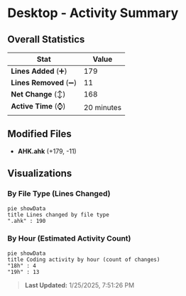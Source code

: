 # Desktop - Activity Summary 

## Overall Statistics

| Stat                   | Value                                                             |
| ---------------------- | ----------------------------------------------------------------- |
| **Lines Added** (➕)   | 179                                          |
| **Lines Removed** (➖) | 11                                        |
| **Net Change** (↕)    | 168                |
| **Active Time** (⌚)   | 20 minutes |


## Modified Files
- **AHK.ahk** (+179, -11)

## Visualizations

### By File Type (Lines Changed)

```mermaid
pie showData
title Lines changed by file type
".ahk" : 190
```

### By Hour (Estimated Activity Count)

```mermaid
pie showData
title Coding activity by hour (count of changes)
"18h" : 4
"19h" : 13
```


> **Last Updated:** 1/25/2025, 7:51:26 PM